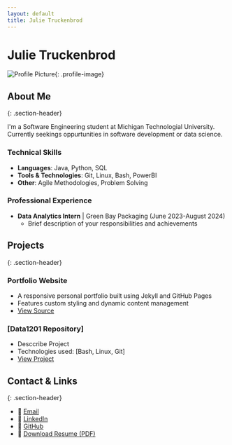 ```yaml
---
layout: default
title: Julie Truckenbrod
---
```


# Julie Truckenbrod
![Profile Picture](/assets/images/ProffesionalPic.JPG){: .profile-image}
## About Me
{: .section-header}

I'm a Software Engineering student at Michigan Technologial University. Currently seekings oppurtunities in software development or data science. 

### Technical Skills
- **Languages**: Java, Python, SQL
- **Tools & Technologies**: Git, Linux, Bash, PowerBI
- **Other**: Agile Methodologies, Problem Solving

### Professional Experience
- **Data Analytics Intern** | Green Bay Packaging (June 2023-August 2024)
  - Brief description of your responsibilities and achievements

## Projects
{: .section-header}

### Portfolio Website
- A responsive personal portfolio built using Jekyll and GitHub Pages
- Features custom styling and dynamic content management
- [View Source](https://github.com/yourusername/yourusername.github.io)

### [Data1201 Repository]
- Desccribe Project
- Technologies used: [Bash, Linux, Git]
- [View Project](https://github.com/julietrucke/data1201)

## Contact & Links
{: .section-header}

- 📧 [Email](julie.truckenbrod@gmail.com)
- 💼 [LinkedIn](https://linkedin.com/in/julie-truckenbrod-5280aa269)
- 🔗 [GitHub](https://github.com/julietrucke)
- 📄 [Download Resume (PDF)](/assets/JulieTruckenbrodResume.pdf)
